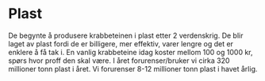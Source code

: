# Plast

De begynte å produsere krabbeteinen i plast etter 2 verdenskrig.
De blir laget av plast fordi de er billigere, mer effektiv, varer lengre og det er enklere å få tak i.
En vanlig krabbeteine idag koster mellom 100 og 1000 kr, spørs hvor proff den skal være.
I året forurenser/bruker vi cirka 320 millioner tonn plast i året. 
Vi forurenser 8-12 millioner tonn plast i havet årlig.
